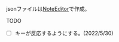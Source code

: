 jsonファイルは[NoteEditor](https://github.com/setchi/NoteEditor)で作成。

TODO

- [ ] キーが反応するようにする。(2022/5/30)
